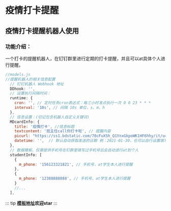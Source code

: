 # 疫情打卡提醒

## 疫情打卡提醒机器人使用

### 功能介绍：

一个打卡的提醒机器人，在钉钉群里进行定期的打卡提醒，并且可以at具体个人进行提醒。

```javascript
//models.js
//提醒机器人的相关信息配置
  // 钉钉机器人 Webhook 地址
  DDhook: '', 
  // 设置执行间隔时间：
  runtime: {
    cron: '', // 定时任务cron表达式：每三小时准点执行一次 0 0 23 * * *
    interval: '10s', // 间隔 10s 单位，s、m、h
  },  
  // 信息设置：(切记包含机器人自定义关键词)
  MDcardInfo: {
    title: '疫情打卡', //信息标题 
    textcontent: '班主任call你打卡啦', // 提醒内容
    picurl: "https://ss1.bdstatic.com/70cFuXSh_Q1YnxGkpoWK1HF6hhy/it/u=2573387653,3850339436&fm=26&gp=0.jpg", // 提供的模板图片，可以自行替换图片地址
    datetime: '',  // 默认自动获取发送的日期 例：2021-01-30，也可以自行设置填写
  },
  // 数据模板，仅需提供手机号在钉群里填写过手机号后会自动进行at到个人
  studentInfo: [
    {
      m_phone: '156123321821', // 手机号，at学生本人进行提醒
    },
    {
      m_phone: '12388888888', // 手机号，at学生本人进行提醒
    }
    //...
  ],

```

::: tip
**[模板地址](https://github.com/carolyoungreeny/dingdingRobot-remind-template)欢迎star**
:::